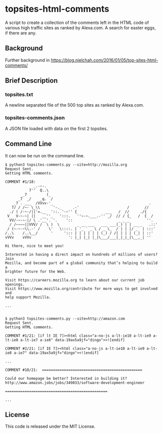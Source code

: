 # topsites-html-comments
A script to create a collection of the comments left in the HTML code of various high traffic sites as ranked by Alexa.com. A search for easter eggs, if there are any.


## Background ##
Further background in https://blog.nielchah.com/2016/01/05/top-sites-html-comments/


## Brief Description ##

### topsites.txt ###
A newline separated file of the 500 top sites as ranked by Alexa.com.

### topsites-comments.json ###
A JSON file loaded with data on the first 2 topsites.


## Command Line ##
It can now be run on the command line. 

    $ python3 topsites-comments.py --site=http://mozilla.org
    Request Sent.
    Getting HTML comments.
    
    COMMENT #1/18:
                 _.-~-.
               7''  Q..\
            _7         (_
          _7  _/    _q.  /
        _7 . ___  /VVvv-'_                                            .
       7/ / /~- \_\\      '-._     .-'                      /       //
      ./ ( /-~-/||'=.__  '::. '-~'' {             ___   /  //     ./{
     V   V-~-~| ||   __''_   ':::.   ''~-~.___.-'' _/  // / {_   /  {  /
      VV/-~-~-|/ \ .'__'. '.    '::                     _ _ _        ''.
      / /~~~~||VVV/ /  \ )  \        _ __ ___   ___ ___(_) | | __ _   .::'
     / (~-~-~\\.-' /    \'   \::::. | '_ ` _ \ / _ \_  / | | |/ _` | :::'
    /..\    /..\__/      '     '::: | | | | | | (_) / /| | | | (_| | ::'
    vVVv    vVVv                 ': |_| |_| |_|\___/___|_|_|_|\__,_| ''
    
    Hi there, nice to meet you!
    
    Interested in having a direct impact on hundreds of millions of users? Join
    Mozilla, and become part of a global community that’s helping to build a
    brighter future for the Web.
    
    Visit https://careers.mozilla.org to learn about our current job openings.
    Visit https://www.mozilla.org/contribute for more ways to get involved and
    help support Mozilla.
    
    ...


    $ python3 topsites-comments.py --site=http://amazon.com
    Request Sent.
    Getting HTML comments.

    COMMENT #1/21: [if lt IE 7]><html class="a-no-js a-lt-ie10 a-lt-ie9 a-lt-ie8 a-lt-ie7 a-ie6" data-19ax5a9jf="dingo"><![endif]

    COMMENT #2/21: [if IE 7]><html class="a-no-js a-lt-ie10 a-lt-ie9 a-lt-ie8 a-ie7" data-19ax5a9jf="dingo"><![endif]

    ...

    COMMENT #10/21:  ==============================================

    Could our homepage be better? Interested in building it?
    http://www.amazon.jobs/jobs/349033/software-development-engineer
    
    ===============================================
    
    ...


## License ##
This code is released under the MIT License.


